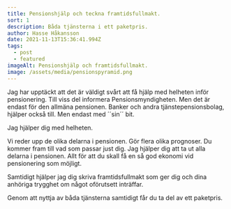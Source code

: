 ```yaml
---
title: Pensionshjälp och teckna framtidsfullmakt.
sort: 1
description: Båda tjänsterna i ett paketpris.
author: Hasse Håkansson
date: 2021-11-13T15:36:41.994Z
tags:
  - post
  - featured
imageAlt: Pensionshjälp och framtidsfullmakt.
image: /assets/media/pensionspyramid.png
---
```

Jag har upptäckt att det är väldigt svårt att få hjälp med helheten inför pensionering. Till viss del informera Pensionsmyndigheten. Men det är endast för den allmäna pensionen. Banker och andra tjänstepensionsbolag, hjälper också till. Men endast med ´´sin´´ bit.

Jag hjälper dig med helheten.

Vi reder upp de olika delarna i pensionen. Gör flera olika prognoser. Du kommer fram till vad som passar just dig. Jag hjälper dig att ta ut alla delarna i pensionen. Allt för att du skall få en så god ekonomi vid pensionering som möjligt.

Samtidigt hjälper jag dig skriva framtidsfullmakt som ger dig och dina anhöriga trygghet om något oförutsett inträffar.

Genom att nyttja av båda tjänsterna samtidigt får du ta del av ett paketpris.